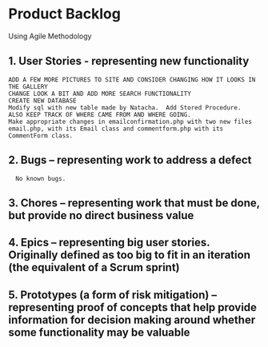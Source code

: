 # Product Backlog
Using Agile Methodology

## 1. User Stories - representing new functionality

	ADD A FEW MORE PICTURES TO SITE AND CONSIDER CHANGING HOW IT LOOKS IN THE GALLERY
	CHANGE LOOK A BIT AND ADD MORE SEARCH FUNCTIONALITY
	CREATE NEW DATABASE
	Modify sql with new table made by Natacha.  Add Stored Procedure.
	ALSO KEEP TRACK OF WHERE CAME FROM AND WHERE GOING.
	Make appropriate changes in emailconfirmation.php with two new files email.php, with its Email class and commentform.php with its CommentForm class.

## 2. Bugs – representing work to address a defect
      No known bugs.

## 3. Chores – representing work that must be done, but provide no direct business value


## 4. Epics – representing big user stories. Originally defined as too big to fit in an iteration (the equivalent of a Scrum sprint)

## 5. Prototypes (a form of risk mitigation) – representing proof of concepts that help provide information for decision making around whether some functionality may be valuable
